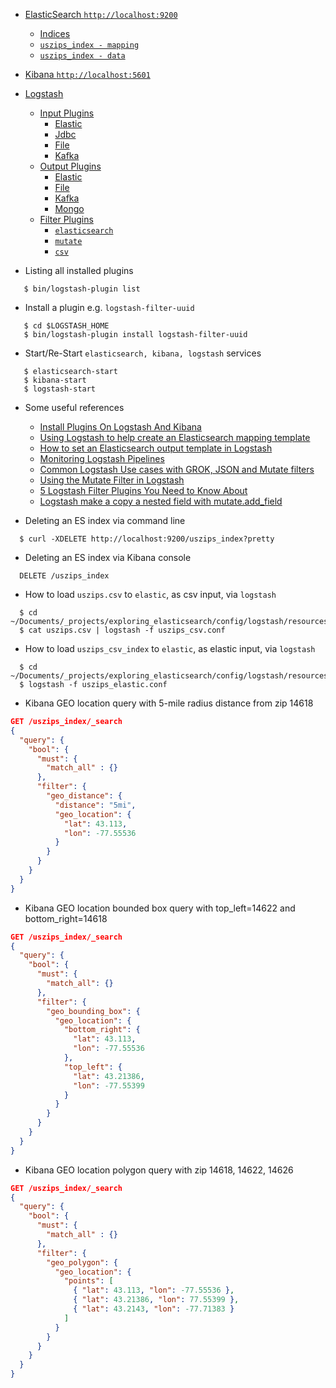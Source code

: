 - [ElasticSearch `http://localhost:9200`](http://localhost:9200)
    - [Indices](http://localhost:9200/_cat/indices)
    - [`uszips_index - mapping`](http://localhost:9200/uszips_index)
    - [`uszips_index - data`](http://localhost:9200/uszips_index/_search)
- [Kibana `http://localhost:5601`](http://localhost:5601)
- [Logstash](https://www.elastic.co/guide/en/logstash/current/index.html)
  - [Input Plugins](https://www.elastic.co/guide/en/logstash/current/input-plugins.html)
    - [Elastic](https://www.elastic.co/guide/en/logstash/current/plugins-inputs-elasticsearch.html)
    - [Jdbc](https://www.elastic.co/guide/en/logstash/current/plugins-inputs-jdbc.html)
    - [File](https://www.elastic.co/guide/en/logstash/current/plugins-inputs-file.html)  
    - [Kafka](https://www.elastic.co/guide/en/logstash/current/plugins-inputs-kafka.html) 
  - [Output Plugins](https://www.elastic.co/guide/en/logstash/current/output-plugins.html)
    - [Elastic](https://www.elastic.co/guide/en/logstash/current/plugins-outputs-elasticsearch.html)
    - [File](https://www.elastic.co/guide/en/logstash/current/plugins-outputs-file.html)  
    - [Kafka](https://www.elastic.co/guide/en/logstash/current/plugins-outputs-kafka.html)  
    - [Mongo](https://www.elastic.co/guide/en/logstash/current/plugins-outputs-mongodb.html)  
  - [Filter Plugins](https://www.elastic.co/guide/en/logstash/current/filter-plugins.html)
    - [`elasticsearch`](https://www.elastic.co/guide/en/logstash/current/plugins-filters-elasticsearch.html)
    - [`mutate`](https://www.elastic.co/guide/en/logstash/current/plugins-filters-mutate.html)
    - [`csv`](https://www.elastic.co/guide/en/logstash/current/plugins-filters-csv.html)

- Listing all installed plugins
```shell script
   $ bin/logstash-plugin list
```

- Install a plugin e.g. `logstash-filter-uuid`
```shell script
   $ cd $LOGSTASH_HOME
   $ bin/logstash-plugin install logstash-filter-uuid
```

- Start/Re-Start `elasticsearch, kibana, logstash` services 
```shell script
   $ elasticsearch-start
   $ kibana-start
   $ logstash-start
```

- Some useful references
  - [Install Plugins On Logstash And Kibana](https://docs.bitnami.com/bch/apps/elk/configuration/install-plugins-logstash-kibana/)
  - [Using Logstash to help create an Elasticsearch mapping template](https://www.elastic.co/blog/logstash_lesson_elasticsearch_mapping)
  - [How to set an Elasticsearch output template in Logstash](https://stackoverflow.com/questions/49720821/how-to-set-an-elasticsearch-output-template-in-logstash)
  - [Monitoring Logstash Pipelines](https://logz.io/blog/logstash-pipelines/)  
  - [Common Logstash Use cases with GROK, JSON and Mutate filters](https://itnext.io/common-logstash-use-cases-with-grok-json-and-mutate-filters-elk-logstash-in-docker-filebeat-871ed58c7651)
  - [Using the Mutate Filter in Logstash](https://logz.io/blog/logstash-mutate-filter/)
  - [5 Logstash Filter Plugins You Need to Know About](https://logz.io/blog/5-logstash-filter-plugins/)  
  - [Logstash make a copy a nested field with mutate.add_field](https://stackoverflow.com/questions/39124087/logstash-make-a-copy-a-nested-field-with-mutate-add-field)

- Deleting an ES index via command line
```shell script
  $ curl -XDELETE http://localhost:9200/uszips_index?pretty
```

- Deleting an ES index via Kibana console
```shell
  DELETE /uszips_index
```

- How to load `uszips.csv` to `elastic`, as csv input, via `logstash`
```shell script
  $ cd ~/Documents/_projects/exploring_elasticsearch/config/logstash/resources
  $ cat uszips.csv | logstash -f uszips_csv.conf
```

- How to load `uszips_csv_index` to `elastic`, as elastic input, via `logstash`
```shell script
  $ cd ~/Documents/_projects/exploring_elasticsearch/config/logstash/resources
  $ logstash -f uszips_elastic.conf
```

- Kibana GEO location query with 5-mile radius distance from zip 14618
```json
GET /uszips_index/_search
{
  "query": {
    "bool": {
      "must": {
        "match_all" : {}
      },
      "filter": {
        "geo_distance": {
          "distance": "5mi",
          "geo_location": {
            "lat": 43.113,
            "lon": -77.55536
          }
        }
      }
    }
  }
}
```

- Kibana GEO location bounded box query with top_left=14622 and bottom_right=14618
```json
GET /uszips_index/_search
{
  "query": {
    "bool": {
      "must": {
        "match_all": {}
      },
      "filter": {
        "geo_bounding_box": {
          "geo_location": {
            "bottom_right": {
              "lat": 43.113,
              "lon": -77.55536
            },
            "top_left": {
              "lat": 43.21386,
              "lon": -77.55399
            }
          }
        }
      }
    }
  }
}
```

- Kibana GEO location polygon query with zip 14618, 14622, 14626
```json
GET /uszips_index/_search
{
  "query": {
    "bool": {
      "must": {
        "match_all" : {}
      },
      "filter": {
        "geo_polygon": {
          "geo_location": {
            "points": [
              { "lat": 43.113, "lon": -77.55536 },
              { "lat": 43.21386, "lon": 77.55399 },
              { "lat": 43.2143, "lon": -77.71383 }
            ]
          }
        }
      }
    }
  }
}
```














